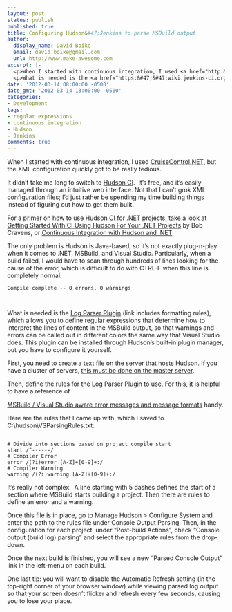 ```yaml
---
layout: post
status: publish
published: true
title: Configuring Hudson&#47;Jenkins to parse MSBuild output
author:
  display_name: David Boike
  email: david.boike@gmail.com
  url: http://www.make-awesome.com
excerpt: |-
  <p>When I started with continuous integration, I used <a href="http:&#47;&#47;www.cruisecontrolnet.org&#47;" target="_blank">CruiseControl.NET</a>, but the XML configuration quickly got to be really tedious.</p> <p>It didn&rsquo;t take me long to switch to <a href="http:&#47;&#47;hudson-ci.org&#47;" target="_blank">Hudson CI</a>.&nbsp; It&rsquo;s free, and it&rsquo;s easily managed through an intuitive web interface. Not that I can&rsquo;t grok XML configuration files; I&rsquo;d just rather be spending my time building things instead of figuring out how to get them built.</p> <p>For a primer on how to use Hudson CI for .NET projects, take a look at <a href="http:&#47;&#47;blog.bobcravens.com&#47;2010&#47;03&#47;getting-started-with-ci-using-hudson-for-your-net-projects&#47;" target="_blank">Getting Started With CI Using Hudson For Your .NET Projects</a> by Bob Cravens, or <a href="http:&#47;&#47;refactor.tonoli.net&#47;2009&#47;12&#47;04&#47;continuous-integration-with-hudson-and-net&#47;" target="_blank">Continuous Integration with Hudson and .NET</a></p> <p>The only problem is Hudson is Java-based, so it&rsquo;s not exactly plug-n-play when it comes to .NET, MSBuild, and Visual Studio. Particularly, when a build failed, I would have to scan through hundreds of lines looking for the cause of the error, which is difficult to do with CTRL-F when this line is completely normal:</p><pre>Compile complete -- 0 errors, 0 warnings</pre><pre>&nbsp;</pre>
  <p>What is needed is the <a href="https:&#47;&#47;wiki.jenkins-ci.org&#47;display&#47;JENKINS&#47;Log+Parser+Plugin" target="_blank">Log Parser Plugin</a> (link includes formatting rules), which allows you to define regular expressions that determine how to interpret the lines of content in the MSBuild output, so that warnings and errors can be called out in different colors the same way that Visual Studio does. This plugin can be installed through Hudson&rsquo;s built-in plugin manager, but you have to configure it yourself.</p>
date: '2012-03-14 08:00:00 -0500'
date_gmt: '2012-03-14 13:00:00 -0500'
categories:
- Development
tags:
- regular expressions
- continuous integration
- Hudson
- Jenkins
comments: true
---
```

When I started with continuous integration, I used [CruiseControl.NET](http://www.cruisecontrolnet.org/), but the XML configuration quickly got to be really tedious.

It didn’t take me long to switch to [Hudson CI](http://hudson-ci.org/).  It’s free, and it’s easily managed through an intuitive web interface. Not that I can’t grok XML configuration files; I’d just rather be spending my time building things instead of figuring out how to get them built.

For a primer on how to use Hudson CI for .NET projects, take a look at [Getting Started With CI Using Hudson For Your .NET Projects](http://blog.bobcravens.com/2010/03/getting-started-with-ci-using-hudson-for-your-net-projects/) by Bob Cravens, or [Continuous Integration with Hudson and .NET](http://refactor.tonoli.net/2009/12/04/continuous-integration-with-hudson-and-net/)

The only problem is Hudson is Java-based, so it’s not exactly plug-n-play when it comes to .NET, MSBuild, and Visual Studio. Particularly, when a build failed, I would have to scan through hundreds of lines looking for the cause of the error, which is difficult to do with CTRL-F when this line is completely normal:

    Compile complete -- 0 errors, 0 warnings

     

What is needed is the [Log Parser Plugin](https://wiki.jenkins-ci.org/display/JENKINS/Log+Parser+Plugin) (link includes formatting rules), which allows you to define regular expressions that determine how to interpret the lines of content in the MSBuild output, so that warnings and errors can be called out in different colors the same way that Visual Studio does. This plugin can be installed through Hudson’s built-in plugin manager, but you have to configure it yourself.

First, you need to create a text file on the server that hosts Hudson. If you have a cluster of servers, [this must be done on the master server](http://stackoverflow.com/questions/4285701/how-to-fail-a-hudson-job-if-a-certain-string-occurs-in-console-output#4304608).

Then, define the rules for the Log Parser Plugin to use. For this, it is helpful to have a reference of

[MSBuild / Visual Studio aware error messages and message formats](http://blogs.msdn.com/b/msbuild/archive/2006/11/03/msbuild-visual-studio-aware-error-messages-and-message-formats.aspx) handy.

Here are the rules that I came up with, which I saved to C:\\hudson\\VSParsingRules.txt:

~~~~

# Divide into sections based on project compile start
start /^------/
# Compiler Error
error /(?i)error [A-Z]+[0-9]+:/
# Compiler Warning
warning /(?i)warning [A-Z]+[0-9]+:/
~~~~

It’s really not complex.  A line starting with 5 dashes defines the start of a section where MSBuild starts building a project. Then there are rules to define an error and a warning.

Once this file is in place, go to Manage Hudson \> Configure System and enter the path to the rules file under Console Output Parsing. Then, in the configuration for each project, under “Post-build Actions”, check “Console output (build log) parsing” and select the appropriate rules from the drop-down.

Once the next build is finished, you will see a new “Parsed Console Output” link in the left-menu on each build.

One last tip: you will want to disable the Automatic Refresh setting (in the top-right corner of your browser window) while viewing parsed log output so that your screen doesn’t flicker and refresh every few seconds, causing you to lose your place.
